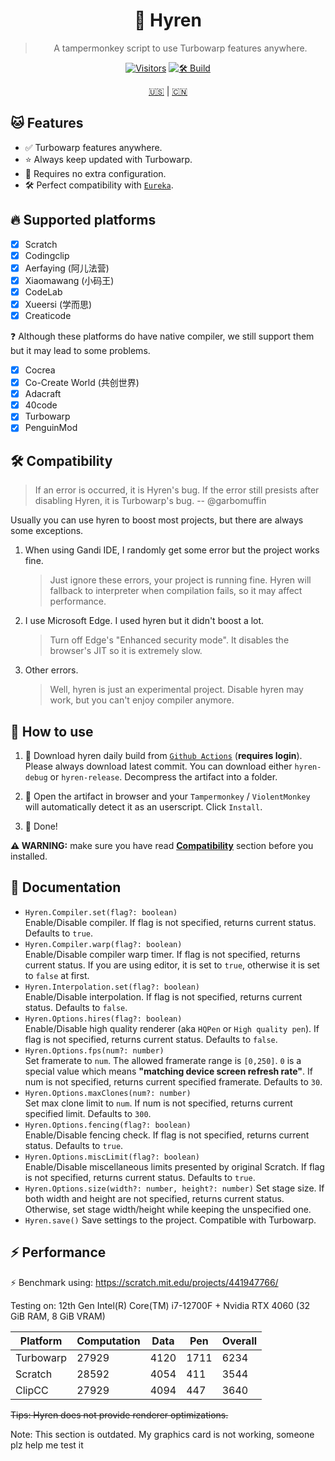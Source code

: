 <div align="center">

# 👾 Hyren

> A tampermonkey script to use Turbowarp features anywhere.

[![Visitors](https://hits.dwyl.com/FurryR/hyren.svg?style=flat-square)](http://github.com/FurryR/hyren)
[![🛠️ Build](https://github.com/FurryR/hyren/actions/workflows/ci.yaml/badge.svg)](https://github.com/FurryR/hyren/actions/workflows/ci.yaml)

[🇺🇸](./README.md) | [🇨🇳](./README-zh_CN.md)

</div align="center">

## 🐱 Features

- ✅ Turbowarp features anywhere.
- ⭐ Always keep updated with Turbowarp.
- 🤖 Requires no extra configuration.
- 🛠️ Perfect compatibility with [`Eureka`](https://github.com/EurekaScratch/eureka-loader).

## 🔥 Supported platforms

- [x] Scratch
- [x] Codingclip
- [x] Aerfaying (阿儿法营)
- [x] Xiaomawang (小码王)
- [x] CodeLab
- [x] Xueersi (学而思)
- [x] Creaticode

❓ Although these platforms do have native compiler, we still support them but it may lead to some problems.

- [x] Cocrea
- [x] Co-Create World (共创世界)
- [x] Adacraft
- [x] 40code
- [x] Turbowarp
- [x] PenguinMod

## 🛠️ Compatibility

> If an error is occurred, it is Hyren's bug. If the error still presists after disabling Hyren, it is Turbowarp's bug. -- @garbomuffin

Usually you can use hyren to boost most projects, but there are always some exceptions.

1. When using Gandi IDE, I randomly get some error but the project works fine.
   > Just ignore these errors, your project is running fine. Hyren will fallback to interpreter when compilation fails, so it may affect performance.
2. I use Microsoft Edge. I used hyren but it didn't boost a lot.
   > Turn off Edge's "Enhanced security mode". It disables the browser's JIT so it is extremely slow.
3. Other errors.
   > Well, hyren is just an experimental project. Disable hyren may work, but you can't enjoy compiler anymore.

## 🤔 How to use

1. 🔽 Download hyren daily build from [`Github Actions`](https://github.com/FurryR/hyren/actions/workflows/ci.yaml) (**requires login**). Please always download latest commit. You can download either `hyren-debug` or `hyren-release`. Decompress the artifact into a folder.

2. 🐺 Open the artifact in browser and your `Tampermonkey` / `ViolentMonkey` will automatically detect it as an userscript. Click `Install`.

3. 🎉 Done!

**⚠️ WARNING:** make sure you have read [**Compatibility**](#🛠️-compatibility) section before you installed.

## 📄 Documentation

- `Hyren.Compiler.set(flag?: boolean)`  
  Enable/Disable compiler. If flag is not specified, returns current status. Defaults to `true`.
- `Hyren.Compiler.warp(flag?: boolean)`  
  Enable/Disable compiler warp timer. If flag is not specified, returns current status. If you are using editor, it is set to `true`, otherwise it is set to `false` at first.
- `Hyren.Interpolation.set(flag?: boolean)`  
  Enable/Disable interpolation. If flag is not specified, returns current status. Defaults to `false`.
- `Hyren.Options.hires(flag?: boolean)`  
  Enable/Disable high quality renderer (aka `HQPen` or `High quality pen`). If flag is not specified, returns current status. Defaults to `false`.
- `Hyren.Options.fps(num?: number)`  
  Set framerate to `num`. The allowed framerate range is `[0,250]`. `0` is a special value which means **"matching device screen refresh rate"**. If num is not specified, returns current specified framerate. Defaults to `30`.
- `Hyren.Options.maxClones(num?: number)`  
  Set max clone limit to `num`. If num is not specified, returns current specified limit. Defaults to `300`.
- `Hyren.Options.fencing(flag?: boolean)`  
  Enable/Disable fencing check. If flag is not specified, returns current status. Defaults to `true`.
- `Hyren.Options.miscLimit(flag?: boolean)`  
  Enable/Disable miscellaneous limits presented by original Scratch. If flag is not specified, returns current status. Defaults to `true`.
- `Hyren.Options.size(width?: number, height?: number)`
  Set stage size. If both width and height are not specified, returns current status. Otherwise, set stage width/height while keeping the unspecified one.
- `Hyren.save()`
  Save settings to the project. Compatible with Turbowarp.

## ⚡ Performance

⚡ Benchmark using: https://scratch.mit.edu/projects/441947766/

Testing on: 12th Gen Intel(R) Core(TM) i7-12700F + Nvidia RTX 4060 (32 GiB RAM, 8 GiB VRAM)

| Platform  | Computation | Data | Pen  | Overall |
| --------- | ----------- | ---- | ---- | ------- |
| Turbowarp | 27929       | 4120 | 1711 | 6234    |
| Scratch   | 28592       | 4054 | 411  | 3544    |
| ClipCC    | 27929       | 4094 | 447  | 3640    |

~~Tips: Hyren does not provide renderer optimizations.~~

Note: This section is outdated. My graphics card is not working, someone plz help me test it
